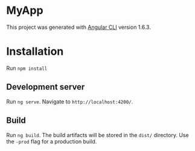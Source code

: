 # MyApp

This project was generated with [Angular CLI](https://github.com/angular/angular-cli) version 1.6.3.

# Installation

Run `npm install` 

## Development server

Run `ng serve`. Navigate to `http://localhost:4200/`.

## Build

Run `ng build`. 
The build artifacts will be stored in the `dist/` directory. Use the `-prod` flag for a production build.

